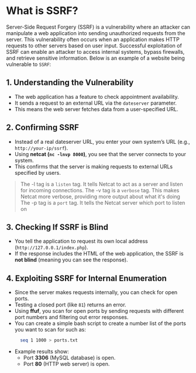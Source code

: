 # What is SSRF? 
Server-Side Request Forgery (SSRF) is a vulnerability where an attacker can manipulate a web application into 
sending unauthorized requests from the server. This vulnerability often occurs when an application makes HTTP 
requests to other servers based on user input. Successful exploitation of SSRF can enable an attacker to access 
internal systems, bypass firewalls, and retrieve sensitive information. Below is an example of a website being 
vulnerable to `SSRF`: 

## **1. Understanding the Vulnerability**
- The web application has a feature to check appointment availability.
- It sends a request to an external URL via the `dateserver` parameter.
- This means the web server fetches data from a user-specified URL.

## **2. Confirming SSRF**
- Instead of a real dateserver URL, you enter your own system’s URL (e.g., `http://your-ip/ssrf`).
- Using **netcat (`nc -lnvp 8000`)**, you see that the server connects to your system.
- This confirms that the server is making requests to external URLs specified by users.

> The -l tag is a `listen` tag. It tells Netcat to act as a server and listen for incoming connections.
> The -v tag is a `verbose` tag. This makes Netcat more verbose, providing more output about what it's doing
> The -p tag is a `port` tag. It tells the Netcat server which port to listen on

## **3. Checking If SSRF is Blind**
- You tell the application to request its own local address (`http://127.0.0.1/index.php`).
- If the response includes the HTML of the web application, the SSRF is **not blind** (meaning you can see the response).

## **4. Exploiting SSRF for Internal Enumeration**
- Since the server makes requests internally, you can check for open ports.
- Testing a closed port (like `81`) returns an error.
- Using **ffuf**, you scan for open ports by sending requests with different port numbers and filtering out error responses.
- You can create a simple bash script to create a number list of the ports you want to scan for such as:
  ```bash
    seq 1 1000 > ports.txt
  ```
- Example results show:
  - Port **3306** (MySQL database) is open.
  - Port **80** (HTTP web server) is open.
 

